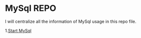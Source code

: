 # MySql REPO

I will centralize all the information of MySql usage in this repo file.

1.[Start MySql](https://github.com/IgorGrieder/TIL/blob/main/MySql/mysql.md)
